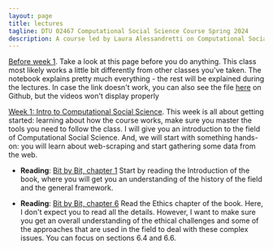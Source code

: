 ```yaml
---
layout: page
title: lectures
tagline: DTU 02467 Computational Social Science Course Spring 2024
description: A course led by Laura Alessandretti on Computational Social Science
---
```



[Before week 1](https://nbviewer.org/github/lalessan/comsocsci2024/blob/main/lectures/Before_week_1.ipynb). Take a look at this page before you do anything. This class most likely works a little bit differently from other classes you've taken. The notebook explains pretty much everything - the rest will be explained during the lectures. In case the link doesn't work, you can also see the file [here](https://github.com/lalessan/comsocsci2024/blob/main/lectures/Before_week_1.ipynb) on Github, but the videos won't display properly


[Week 1: Intro to Computational Social Science](https://nbviewer.org/github/lalessan/comsocsci2024/blob/main/lectures/Week1.ipynb). This week is all about getting started: learning about how the course works, make sure you master the tools you need to follow the class. I will give you an introduction to the field of Computational Social Science. And, we will start with something hands-on: you will learn about web-scraping and start gathering some data from the web.

 * __Reading__: [Bit by Bit, chapter 1](https://www.bitbybitbook.com/en/1st-ed/introduction/) Start by reading the Introduction of the book, where you will get you an understanding of the history of the field and the general framework.    

 * __Reading__:  [Bit by Bit, chapter 6](https://www.bitbybitbook.com/en/1st-ed/ethics/) Read the Ethics chapter of the book. Here, I don't expect you to read all the details. However, I want to make sure you get an overall understanding of the ethical challenges and some of the approaches that are used in the field to deal with these complex issues. You can focus on sections 6.4 and 6.6.   